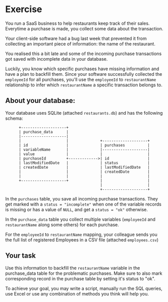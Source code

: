 # Exercise
You run a SaaS business to help restaurants keep track of their sales. Everytime a purchase is made, you collect some data about the transaction.

Your client-side software had a bug last week that prevented it from collecting an important piece of information: the name of the restaurant.

You realised this a bit late and some of the incoming purchase transactions got saved with incomplete data in your database.

Luckily, you know which specific purchases have missing information and have a plan to backfill them. Since your software successfully collected the `employeeId` for all purchases, you'll use the `employeeId` to `restaurantName` relationship to infer which `restaurantName` a specific transaction belongs to.

## About your database:

Your database uses SQLite (attached `restaurants.db`) and has the following schema:

```
      +--------------------+
      | purchase_data      |
      |--------------------|
      |                    |              +--------------------+
      | id                 |              | purchases          |
      | variableName       |              |--------------------|
      | value              |              |                    |
      | purchaseId         +------------->| id                 |
      | lastModifiedDate   |              | status             |
      | createdDate        |              | lastModifiedDate   |
      |                    |              | createdDate        |
      |                    |              |                    |
      +--------------------+              |                    |
                                          |                    |
                                          +--------------------+
```

In the `purchases` table, you save all incoming purchase transactions. They get marked with a `status = "incomplete"` when one of the variable records is missing or has a value of `NULL`, and get a `status = "ok"` otherwise.

In the `purchase_data` table you collect multiple variables (`employeeId` and `restaurantName` along some others) for each purchase.

For the  `employeeId` to `restaurantName` mapping, your colleague sends you the full list of registered Employees in a CSV file (attached `employees.csv`)

## Your task

Use this information to backfill the `restaurantName` variable in the purchase_data table for the problematic purchases. Make sure to also mark
corresponding record in the purchase table by setting it's status to "ok".

To achieve your goal, you may write a script, manually run the SQL queries, use Excel or use any combination of methods you think will help you.
